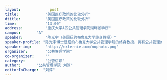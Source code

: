 ```yaml
---
layout: 			post
title:       	  "美国医疗政策的比较分析"
dtitle:      	  "美国医疗政策的比较分析"
time: 		  	  "13:00"
address:	  	  "重庆大学A区公共管理学院湖畔咖啡厅"
campus:	  	  "A"
speaker:	   	  "陈光宇（美国纽约布鲁克大学终身教授）"
speaker-profile: "陈光宇博士是纽约布鲁克大学公共管理学院的终身教授，拥有公共管理的博士学位，教育管理硕士学位及冶金工程学硕士学位。陈光宇多年来一直从事政府管理和大学的教学管理工作。从上世纪90年代开始，陈光宇教授在加拿大BC省政府不同部委（财政部，交通部，教育部等）和省长办公厅从事高级管理、高级顾问和研究员等工作。在纽约布鲁克大学任教以来，陈光宇教授主要承担项目评估，预算和财务管理，政策分析， 研究方法，等方面课程的教学任务。其研究方向包括美国政府预算，国家大型项目评估，交通和学校安全，学校资质论证检验，非赢利性组织的管理， 研究方法的开发和应用。陈光宇教授是布鲁克大学管理委员会委员(Committee on Committees)，学生奖学金审批委员会委员。同时，陈光宇是期刊《Jacobs Journal of Epidemiology and Preventive Medicine》的常任编委成员。"
speaker-img:	  "http://externie.com/nophoto.png"
organizer:		  "公共管理学院"
co-organizer:	  ""
category:		  "公管讲坛"
author:		  "公共管理学院 刘淳"
editorInCharge:  "刘淳"
---
```


